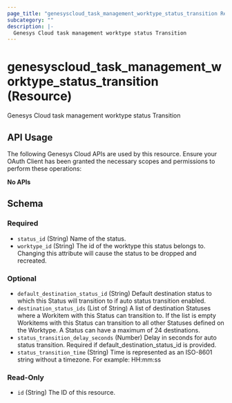 ```yaml
---
page_title: "genesyscloud_task_management_worktype_status_transition Resource - terraform-provider-genesyscloud"
subcategory: ""
description: |-
  Genesys Cloud task management worktype status Transition
---
```

# genesyscloud_task_management_worktype_status_transition (Resource)

Genesys Cloud task management worktype status Transition

## API Usage
The following Genesys Cloud APIs are used by this resource. Ensure your OAuth Client has been granted the necessary scopes and permissions to perform these operations:

**No APIs**



<!-- schema generated by tfplugindocs -->
## Schema

### Required

- `status_id` (String) Name of the status.
- `worktype_id` (String) The id of the worktype this status belongs to. Changing this attribute will cause the status to be dropped and recreated.

### Optional

- `default_destination_status_id` (String) Default destination status to which this Status will transition to if auto status transition enabled.
- `destination_status_ids` (List of String) A list of destination Statuses where a Workitem with this Status can transition to. If the list is empty Workitems with this Status can transition to all other Statuses defined on the Worktype. A Status can have a maximum of 24 destinations.
- `status_transition_delay_seconds` (Number) Delay in seconds for auto status transition. Required if default_destination_status_id is provided.
- `status_transition_time` (String) Time is represented as an ISO-8601 string without a timezone. For example: HH:mm:ss

### Read-Only

- `id` (String) The ID of this resource.

